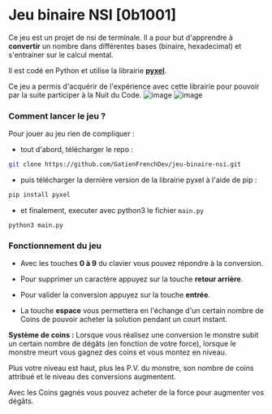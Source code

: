 # Jeu binaire NSI [0b1001]

Ce jeu est un projet de nsi de terminale. Il a pour but d'apprendre à **convertir** un nombre dans différentes bases (binaire, hexadecimal) et s'entrainer sur le calcul mental.

Il est codé en Python et utilise la librairie **[pyxel](https://github.com/kitao/pyxel)**.

Ce jeu a permis d'acquérir de l'expérience avec cette librairie pour pouvoir par la suite participer à la Nuit du Code.
![image](https://user-images.githubusercontent.com/80203026/195835842-c56325e0-6900-4321-ac66-6dd366d669aa.png)
![image](https://user-images.githubusercontent.com/80203026/195836140-b179ca5b-78c5-4c96-96af-fe4fdae85880.png)


### Comment lancer le jeu ?
Pour jouer au jeu rien de compliquer :
- tout d'abord, télécharger le repo :
```bash
git clone https://github.com/GatienFrenchDev/jeu-binaire-nsi.git
```
 - puis télécharger la dernière version de la librairie pyxel à l'aide de pip :
 ```bash
 pip install pyxel
 ```

 - et finalement, executer avec python3 le fichier `main.py`
 ```
 python3 main.py
 ```

### Fonctionnement du jeu
- Avec les touches **0 à 9** du clavier vous pouvez répondre à la conversion.

- Pour supprimer un caractère appuyez sur la touche **retour arrière**.

- Pour valider la conversion appuyez sur la touche **entrée**.

- La touche **espace** vous permettera en l'échange d'un certain nombre de Coins de pouvoir acheter la solution pendant un court instant.

**Système de coins :** Lorsque vous réalisez une conversion le monstre subit un certain nombre de dégâts (en fonction de votre force), lorsque le monstre meurt vous gagnez des coins et vous montez en niveau. 

Plus votre niveau est haut, plus les P.V. du monstre, son nombre de coins attribué et le niveau des conversions augmentent.

Avec les Coins gagnés vous pouvez acheter de la force pour augmenter vos dégâts.
